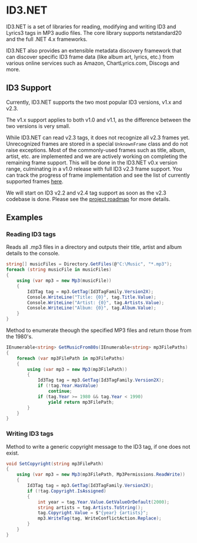 # ID3.NET
ID3.NET is a set of libraries for reading, modifying and writing ID3 and Lyrics3 tags in MP3 audio files.
The core library supports netstandard20 and the full .NET 4.x frameworks.

ID3.NET also provides an extensible metadata discovery framework that can discover specific ID3 frame data (like album art, lyrics, etc.) from various online services such as Amazon, ChartLyrics.com, Discogs and more.

## ID3 Support
Currently, ID3.NET supports the two most popular ID3 versions, v1.x and v2.3.

The v1.x support applies to both v1.0 and v1.1, as the difference between the two versions is very small.

While ID3.NET can read v2.3 tags, it does not recognize all v2.3 frames yet. Unrecognized frames are stored in a special `UnknownFrame` class and do not raise exceptions. Most of the commonly-used frames such as title, album, artist, etc. are implemented and we are actively working on completing the remaining frame support. This will be done in the ID3.NET v0.x version range, culminating in a v1.0 release with full ID3 v2.3 frame support.
You can track the progress of frame implementation and see the list of currently supported frames [here](https://github.com/JeevanJames/Id3/wiki/Supported-ID3-v2.3-frames).

We will start on ID3 v2.2 and v2.4 tag support as soon as the v2.3 codebase is done.
Please see the [project roadmap](https://github.com/JeevanJames/Id3/wiki/Project-Roadmap) for more details.

## Examples

### Reading ID3 tags
Reads all .mp3 files in a directory and outputs their title, artist and album details to the console.
```cs
string[] musicFiles = Directory.GetFiles(@"C:\Music", "*.mp3");
foreach (string musicFile in musicFiles)
{
    using (var mp3 = new Mp3(musicFile))
    {
        Id3Tag tag = mp3.GetTag(Id3TagFamily.Version2X);
        Console.WriteLine("Title: {0}", tag.Title.Value);
        Console.WriteLine("Artist: {0}", tag.Artists.Value);
        Console.WriteLine("Album: {0}", tag.Album.Value);
    }
}
```

Method to enumerate theough the specified MP3 files and return those from the 1980's.
```cs
IEnumerable<string> GetMusicFrom80s(IEnumerable<string> mp3FilePaths)
{
    foreach (var mp3FilePath in mp3FilePaths)
    {
        using (var mp3 = new Mp3(mp3FilePath))
        {
            Id3Tag tag = mp3.GetTag(Id3TagFamily.Version2X);
            if (!tag.Year.HasValue)
                continue;
            if (tag.Year >= 1980 && tag.Year < 1990)
                yield return mp3FilePath;
        }
    }
}
```

### Writing ID3 tags
Method to write a generic copyright message to the ID3 tag, if one does not exist.
```cs
void SetCopyright(string mp3FilePath)
{
    using (var mp3 = new Mp3(mp3FilePath, Mp3Permissions.ReadWrite))
    {
        Id3Tag tag = mp3.GetTag(Id3TagFamily.Version2X);
        if (!tag.Copyright.IsAssigned)
        {
            int year = tag.Year.Value.GetValueOrDefault(2000);
            string artists = tag.Artists.ToString();
            tag.Copyright.Value = $"{year} {artists}";
            mp3.WriteTag(tag, WriteConflictAction.Replace);
        }
    }
}
```
